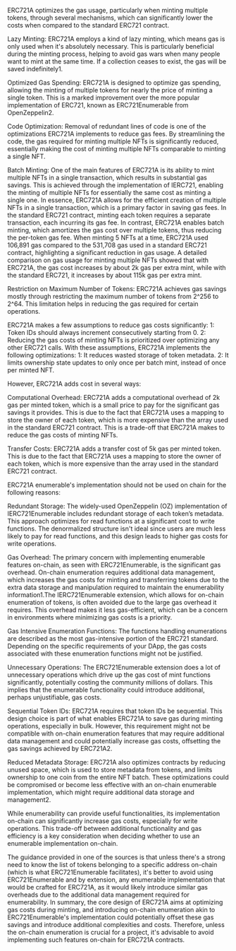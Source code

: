 ERC721A optimizes the gas usage, particularly when minting multiple tokens, through several mechanisms, which can significantly lower the costs when compared to the standard ERC721 contract. 

Lazy Minting: ERC721A employs a kind of lazy minting, which means gas is only used when it's absolutely necessary. This is particularly beneficial during the minting process, helping to avoid gas wars when many people want to mint at the same time. If a collection ceases to exist, the gas will be saved indefinitely​1​.

Optimized Gas Spending: ERC721A is designed to optimize gas spending, allowing the minting of multiple tokens for nearly the price of minting a single token. This is a marked improvement over the more popular implementation of ERC721, known as ERC721Enumerable from OpenZeppelin​2​​.

Code Optimization: Removal of redundant lines of code is one of the optimizations ERC721A implements to reduce gas fees. By streamlining the code, the gas required for minting multiple NFTs is significantly reduced, essentially making the cost of minting multiple NFTs comparable to minting a single NFT​​.

Batch Minting: One of the main features of ERC721A is its ability to mint multiple NFTs in a single transaction, which results in substantial gas savings. This is achieved through the implementation of IERC721, enabling the minting of multiple NFTs for essentially the same cost as minting a single one​​. In essence, ERC721A allows for the efficient creation of multiple NFTs in a single transaction, which is a primary factor in saving gas fees. In the standard ERC721 contract, minting each token requires a separate transaction, each incurring its gas fee. In contrast, ERC721A enables batch minting, which amortizes the gas cost over multiple tokens, thus reducing the per-token gas fee​. When minting 5 NFTs at a time, ERC721A used 106,891 gas compared to the 531,708 gas used in a standard ERC721 contract, highlighting a significant reduction in gas usage​. A detailed comparison on gas usage for minting multiple NFTs showed that with ERC721A, the gas cost increases by about 2k gas per extra mint, while with the standard ERC721, it increases by about 115k gas per extra mint​.

Restriction on Maximum Number of Tokens: ERC721A achieves gas savings mostly through restricting the maximum number of tokens from 2^256 to 2^64. This limitation helps in reducing the gas required for certain operations​.

ERC721A makes a few assumptions to reduce gas costs significantly:
    1: Token IDs should always increment consecutively starting from 0.
    2: Reducing the gas costs of minting NFTs is prioritized over optimizing any other ERC721 calls.
With these assumptions, ERC721A implements the following optimizations:
    1: It reduces wasted storage of token metadata.
    2: It limits ownership state updates to only once per batch mint, instead of once per minted NFT​.

However, ERC721A adds cost in several ways:

Computational Overhead: ERC721A adds a computational overhead of 2k gas per minted token, which is a small price to pay for the significant gas savings it provides​. This is due to the fact that ERC721A uses a mapping to store the owner of each token, which is more expensive than the array used in the standard ERC721 contract​. This is a trade-off that ERC721A makes to reduce the gas costs of minting NFTs. 

Transfer Costs: ERC721A adds a transfer cost of 5k gas per minted token. This is due to the fact that ERC721A uses a mapping to store the owner of each token, which is more expensive than the array used in the standard ERC721 contract​.

ERC721A enumerable's implementation should not be used on chain for the following reasons:

Redundant Storage: The widely-used OpenZeppelin (OZ) implementation of IERC721Enumerable includes redundant storage of each token’s metadata. This approach optimizes for read functions at a significant cost to write functions. The denormalized structure isn't ideal since users are much less likely to pay for read functions, and this design leads to higher gas costs for write operations​​.

Gas Overhead: The primary concern with implementing enumerable features on-chain, as seen with ERC721Enumerable, is the significant gas overhead. On-chain enumeration requires additional data management, which increases the gas costs for minting and transferring tokens due to the extra data storage and manipulation required to maintain the enumerability information​1.The IERC721Enumerable extension, which allows for on-chain enumeration of tokens, is often avoided due to the large gas overhead it requires. This overhead makes it less gas-efficient, which can be a concern in environments where minimizing gas costs is a priority​​.

Gas Intensive Enumeration Functions: The functions handling enumerations are described as the most gas-intensive portion of the ERC721 standard. Depending on the specific requirements of your DApp, the gas costs associated with these enumeration functions might not be justified​​.

Unnecessary Operations: The ERC721Enumerable extension does a lot of unnecessary operations which drive up the gas cost of mint functions significantly, potentially costing the community millions of dollars. This implies that the enumerable functionality could introduce additional, perhaps unjustifiable, gas costs​​.

Sequential Token IDs: ERC721A requires that token IDs be sequential. This design choice is part of what enables ERC721A to save gas during minting operations, especially in bulk. However, this requirement might not be compatible with on-chain enumeration features that may require additional data management and could potentially increase gas costs, offsetting the gas savings achieved by ERC721A​2.

Reduced Metadata Storage: ERC721A also optimizes contracts by reducing unused space, which is used to store metadata from tokens, and limits ownership to one coin from the entire NFT batch. These optimizations could be compromised or become less effective with an on-chain enumerable implementation, which might require additional data storage and management​2​.

While enumerability can provide useful functionalities, its implementation on-chain can significantly increase gas costs, especially for write operations. This trade-off between additional functionality and gas efficiency is a key consideration when deciding whether to use an enumerable implementation on-chain.

The guidance provided in one of the sources is that unless there's a strong need to know the list of tokens belonging to a specific address on-chain (which is what ERC721Enumerable facilitates), it's better to avoid using ERC721Enumerable and by extension, any enumerable implementation that would be crafted for ERC721A, as it would likely introduce similar gas overheads due to the additional data management required for enumerability​. In summary, the core design of ERC721A aims at optimizing gas costs during minting, and introducing on-chain enumeration akin to ERC721Enumerable's implementation could potentially offset these gas savings and introduce additional complexities and costs. Therefore, unless the on-chain enumeration is crucial for a project, it's advisable to avoid implementing such features on-chain for ERC721A contracts.